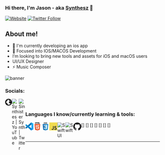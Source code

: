 ### Hi there, I'm Jason - aka [Synthesz][website] 👋

[![Website](https://img.shields.io/website?label=synthesz.carrd.co&style=for-the-badge&url=https%3A%2F%2Fsynthesz.carrd.co)](https://synthesz.carrd.co)
[![Twitter Follow](https://img.shields.io/twitter/follow/SinisterSynth?color=1DA1F2&logo=twitter&style=for-the-badge)](https://twitter.com/intent/follow?original_referer=https%3A%2F%2Fgithub.com%2FcodeSTACKr&screen_name=SinisterSynth)

## About me!

- 🔭 I'm currently developing an ios app
- 🌱 Focused into IOS/MACOS Development 
- I’m looking to bring new tools and assets for iOS and macOS users
- UI/UX Designer
- ⚡ Music Composer 

![banner](https://github.com/Synthesz/sinisterbot/blob/main/banner.png?raw=true)

### Socials:

[<img align="left" alt="synthesz.carrd.co" width="22px" src="https://raw.githubusercontent.com/iconic/open-iconic/master/svg/globe.svg" />][website]
[<img align="left" alt="Synthesz | YouTube" width="22px" src="https://cdn.jsdelivr.net/npm/simple-icons@v3/icons/youtube.svg" />][youtube]
[<img align="left" alt="SinisterSynth | Twitter" width="22px" src="https://cdn.jsdelivr.net/npm/simple-icons@v3/icons/twitter.svg" />][twitter]

<br />

### Languages I know/currently learning & tools:

[<img align="left" alt="Visual Studio Code" width="26px" src="https://raw.githubusercontent.com/github/explore/80688e429a7d4ef2fca1e82350fe8e3517d3494d/topics/visual-studio-code/visual-studio-code.png" />]
[<img align="left" alt="HTML5" width="26px" src="https://raw.githubusercontent.com/github/explore/80688e429a7d4ef2fca1e82350fe8e3517d3494d/topics/html/html.png"/>]
[<img align="left" alt="CSS3" width="26px" src="https://raw.githubusercontent.com/github/explore/80688e429a7d4ef2fca1e82350fe8e3517d3494d/topics/css/css.png"/>]
[<img align="left" alt="JavaScript" width="26px" src="https://raw.githubusercontent.com/github/explore/80688e429a7d4ef2fca1e82350fe8e3517d3494d/topics/javascript/javascript.png"/>]
[<img align="left" alt="SwiftUI" width="26px" src="https://raw.githubusercontent.com/Synthesz/sinisterbot/main/swiftui-icon.png?token=ATCQMVEYQOOGEZPUIXYXASDBF45VS"/>]
[<img align="left" alt="Swift" width="26px" src="https://raw.githubusercontent.com/Synthesz/sinisterbot/main/Swift_logo.png?token=ATCQMVBOGHMADBWK6RBHQDTBF453W"/>]
[<img align="left" alt="GitHub" width="26px" src="https://raw.githubusercontent.com/github/explore/78df643247d429f6cc873026c0622819ad797942/topics/github/github.png"/>]

<br />

---

[website]: https://synthesz.carrd.co/
[twitter]: https://twitter.com/SinisterSynth
[youtube]: https://youtube.com/c/Synthesz

